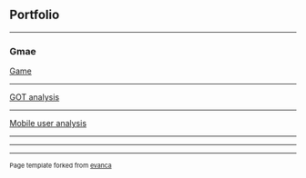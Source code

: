 ## Portfolio

---

### Gmae

[Game](/sample_page.md)

---
[GOT analysis](/GOT.html)


---
[Mobile user analysis](/Team_15_A2_Analysis(4).html)

---

---




---
<p style="font-size:11px">Page template forked from <a href="https://github.com/evanca/quick-portfolio">evanca</a></p>
<!-- Remove above link if you don't want to attibute -->

